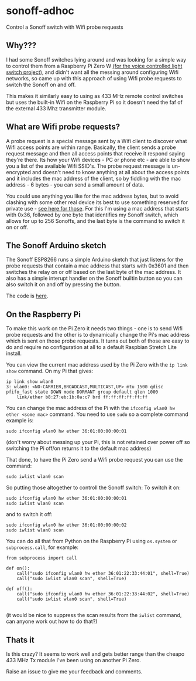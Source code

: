 # sonoff-adhoc
Control a Sonoff switch with Wifi probe requests

## Why???

I had some Sonoff switches lying around and was looking for a simple way to control them from a Raspberry Pi Zero W [(for the voice controlled light switch project)](https://github.com/HarringayMakerSpace/voice-controlled-switch), and didn't want all the messing around configuring Wifi networks, so came up with this approach of using Wifi probe requests to switch the Sonoff on and off.

This makes it similarly easy to using as 433 MHz remote control switches but uses the built-in Wifi on the Raspberry Pi so it doesn't need the faf of the external 433 Mhz transmitter module.

## What are Wifi probe requests?

A probe request is a special message sent by a Wifi client to discover what Wifi access points are within range. Basically, the client sends a probe request message and then all access points that receive it respond saying they're there. Its how your Wifi devices - PC or phone etc - are able to show you a list of the available Wifi SSID's. The probe request message is un-encrypted and doesn't need to know anything at all about the access points and it includes the mac address of the client, so by fiddling with the mac address - 6 bytes - you can send a small amount of data.  

You could use anything you like for the mac address bytes, but to avoid clashing with some other real device its best to use something reserved for private use - [see here for those](https://serverfault.com/questions/40712/what-range-of-mac-addresses-can-i-safely-use-for-my-virtual-machines). For this I'm using a mac address that starts with 0x36, followed by one byte that identifies my Sonoff switch, which allows for up to 256 Sonoffs, and the last byte is the command to switch it on or off. 

## The Sonoff Arduino sketch

The Sonoff ESP8266 runs a simple Arduino sketch that just listens for the probe requests that contain a mac address that starts with 0x3601 and then switches the relay on or off based on the last byte of the mac address. It also has a simple interupt handler on the Sonoff builtin button so you can also switch it on and off by pressing the button. 

The code is [here](/SonoffWifiProbes). 

## On the Raspberry Pi

To make this work on the Pi Zero it needs two things - one is to send Wifi probe requests and the other is to dynamically change the Pi's mac address which is sent on those probe requests. It turns out both of those are easy to do and require no configuration at all to a default Raspbian Stretch Lite install.

You can view the current mac address used by the Pi Zero with the ```ip link show``` command. On my Pi that gives:
```
ip link show wlan0
3: wlan0: <NO-CARRIER,BROADCAST,MULTICAST,UP> mtu 1500 qdisc pfifo_fast state DOWN mode DORMANT group default qlen 1000
    link/ether b8:27:eb:1b:0a:c7 brd ff:ff:ff:ff:ff:ff
```

You can change the mac address of the Pi with the ```ifconfig wlan0 hw ether <some mac>``` command. You need to use ```sudo``` so a complete command example is:
```
sudo ifconfig wlan0 hw ether 36:01:00:00:00:01
```
(don't worry about messing up your Pi, this is not retained over power off so switching the Pi off/on returns it to the default mac address)

That done, to have the Pi Zero send a Wifi probe request you can use the command:
```
sudo iwlist wlan0 scan
```

So putting those altogether to controll the Sonoff switch: To switch it on:
```
sudo ifconfig wlan0 hw ether 36:01:00:00:00:01
sudo iwlist wlan0 scan
```
and to switch it off:
```
sudo ifconfig wlan0 hw ether 36:01:00:00:00:02
sudo iwlist wlan0 scan
```

You can do all that from Python on the Raspberry Pi using ```os.system``` or ```subprocess.call```, for example:
```
from subprocess import call

def on():
    call("sudo ifconfig wlan0 hw ether 36:01:22:33:44:01", shell=True)
    call("sudo iwlist wlan0 scan", shell=True)

def off():
    call("sudo ifconfig wlan0 hw ether 36:01:22:33:44:02", shell=True)
    call("sudo iwlist wlan0 scan", shell=True)
 
```
(it would be nice to suppress the scan results from the ```iwlist``` command, can anyone work out how to do that?) 

## Thats it

Is this crazy? It seems to work well and gets better range than the cheapo 433 MHz Tx module I've been using on another Pi Zero. 

Raise an issue to give me your feedback and comments.
